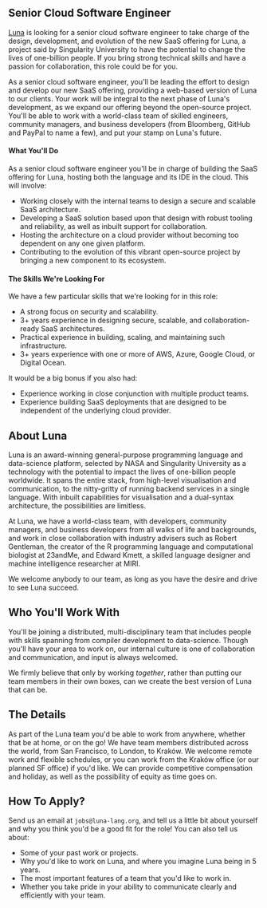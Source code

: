 ## Senior Cloud Software Engineer
[Luna](https://luna-lang.org) is looking for a senior cloud software engineer to
take charge of the design, development, and evolution of the new SaaS offering
for Luna, a project said by Singularity University to have the potential to
change the lives of one-billion people. If you bring strong technical skills and
have a passion for collaboration, this role could be for you.

As a senior cloud software engineer, you'll be leading the effort to design and
develop our new SaaS offering, providing a web-based version of Luna to our
clients. Your work will be integral to the next phase of Luna's development, as
we expand our offering beyond the open-source project. You'll be able to work
with a world-class team of skilled engineers, community managers, and business
developers (from Bloomberg, GitHub and PayPal to name a few), and put your stamp
on Luna's future.

#### What You'll Do
As a senior cloud software engineer you'll be in charge of building the SaaS
offering for Luna, hosting both the language and its IDE in the cloud.
This will involve:

- Working closely with the internal teams to design a secure and scalable SaaS
  architecture.
- Developing a SaaS solution based upon that design with robust tooling and
  reliability, as well as inbuilt support for collaboration.
- Hosting the architecture on a cloud provider without becoming too dependent on
  any one given platform.
- Contributing to the evolution of this vibrant open-source project by bringing
  a new component to its ecosystem.

#### The Skills We're Looking For
We have a few particular skills that we're looking for in this role:

- A strong focus on security and scalability.
- 3+ years experience in designing secure, scalable, and collaboration-ready
  SaaS architectures.
- Practical experience in building, scaling, and maintaining such
  infrastructure.
- 3+ years experience with one or more of AWS, Azure, Google Cloud, or Digital
  Ocean.

It would be a big bonus if you also had:

- Experience working in close conjunction with multiple product teams.
- Experience building SaaS deployments that are designed to be independent of
  the underlying cloud provider.

## About Luna
Luna is an award-winning general-purpose programming language and data-science
platform, selected by NASA and Singularity University as a technology with the
potential to impact the lives of one-billion people worldwide. It spans the
entire stack, from high-level visualisation and communication, to the
nitty-gritty of running backend services in a single language. With inbuilt
capabilities for visualisation and a dual-syntax architecture, the possibilities
are limitless.

At Luna, we have a world-class team, with developers, community managers, and
business developers from all walks of life and backgrounds, and work in close
collaboration with industry advisers such as Robert Gentleman, the creator of
the R programming language and computational biologist at 23andMe, and Edward
Kmett, a skilled language designer and machine intelligence researcher at MIRI.

We welcome anybody to our team, as long as you have the desire and drive to see
Luna succeed.

## Who You'll Work With
You'll be joining a distributed, multi-disciplinary team that includes people
with skills spanning from compiler development to data-science. Though you'll
have your area to work on, our internal culture is one of collaboration and
communication, and input is always welcomed.

We firmly believe that only by working _together_, rather than putting our team
members in their own boxes, can we create the best version of Luna that can be.

## The Details
As part of the Luna team you'd be able to work from anywhere, whether that be at
home, or on the go! We have team members distributed across the world, from San
Francisco, to London, to Kraków. We welcome remote work and flexible schedules,
or you can work from the Kraków office (or our planned SF office) if you'd like.
We can provide competitive compensation and holiday, as well as the possibility
of equity as time goes on.

## How To Apply?
Send us an email at `jobs@luna-lang.org`, and tell us a little bit about
yourself and why you think you'd be a good fit for the role! You can also tell
us about:

- Some of your past work or projects.
- Why you'd like to work on Luna, and where you imagine Luna being in 5 years.
- The most important features of a team that you'd like to work in.
- Whether you take pride in your ability to communicate clearly and efficiently
  with your team.
